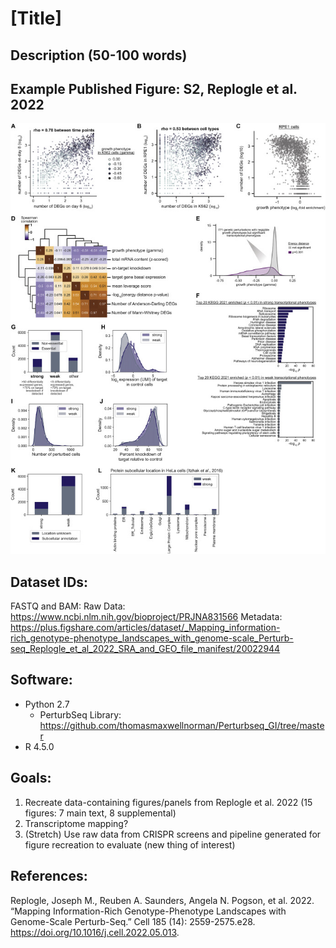 # [Title]

## Description (50-100 words)


## Example Published Figure: S2, Replogle et al. 2022

![figS2](src/sup_figs/figS2.jpg)

## Dataset IDs:
FASTQ and BAM:
Raw Data: https://www.ncbi.nlm.nih.gov/bioproject/PRJNA831566
Metadata: https://plus.figshare.com/articles/dataset/_Mapping_information-rich_genotype-phenotype_landscapes_with_genome-scale_Perturb-seq_Replogle_et_al_2022_SRA_and_GEO_file_manifest/20022944 

## Software:
- Python 2.7
    - PerturbSeq Library: https://github.com/thomasmaxwellnorman/Perturbseq_GI/tree/master
- R 4.5.0

## Goals:

1. Recreate data-containing figures/panels from Replogle et al. 2022 (15 figures: 7 main text, 8 supplemental)
2. Transcriptome mapping?
3. (Stretch) Use raw data from CRISPR screens and pipeline generated for figure recreation to evaluate (new thing of interest)

## References:
Replogle, Joseph M., Reuben A. Saunders, Angela N. Pogson, et al. 2022. “Mapping Information-Rich Genotype-Phenotype Landscapes with Genome-Scale Perturb-Seq.” Cell 185 (14): 2559-2575.e28. https://doi.org/10.1016/j.cell.2022.05.013.